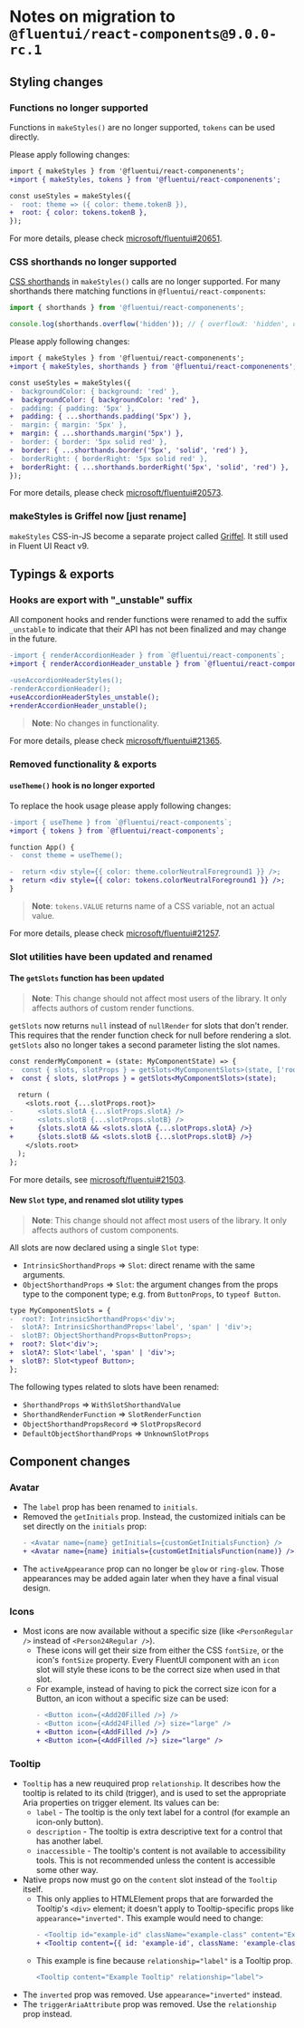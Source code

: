 # Notes on migration to `@fluentui/react-components@9.0.0-rc.1`

## Styling changes

### Functions no longer supported

Functions in `makeStyles()` are no longer supported, `tokens` can be used directly.

Please apply following changes:

```diff
import { makeStyles } from '@fluentui/react-componenents';
+import { makeStyles, tokens } from '@fluentui/react-componenents';

const useStyles = makeStyles({
-  root: theme => ({ color: theme.tokenB }),
+  root: { color: tokens.tokenB },
});
```

For more details, please check [microsoft/fluentui#20651](https://github.com/microsoft/fluentui/pull/20651).

### CSS shorthands no longer supported

[CSS shorthands](https://developer.mozilla.org/en-US/docs/Web/CSS/Shorthand_properties) in `makeStyles()` calls are no longer supported. For many shorthands there matching functions in `@fluentui/react-components`:

```ts
import { shorthands } from '@fluentui/react-componenents';

console.log(shorthands.overflow('hidden')); // { overflowX: 'hidden', overflowY: 'hidden' }
```

Please apply following changes:

```diff
import { makeStyles } from '@fluentui/react-componenents';
+import { makeStyles, shorthands } from '@fluentui/react-componenents';

const useStyles = makeStyles({
-  backgroundColor: { background: 'red' },
+  backgroundColor: { backgroundColor: 'red' },
-  padding: { padding: '5px' },
+  padding: { ...shorthands.padding('5px') },
-  margin: { margin: '5px' },
+  margin: { ...shorthands.margin('5px') },
-  border: { border: '5px solid red' },
+  border: { ...shorthands.border('5px', 'solid', 'red') },
-  borderRight: { borderRight: '5px solid red' },
+  borderRight: { ...shorthands.borderRight('5px', 'solid', 'red') },
});
```

For more details, please check [microsoft/fluentui#20573](https://github.com/microsoft/fluentui/pull/20573).

### makeStyles is Griffel now [just rename]

`makeStyles` CSS-in-JS become a separate project called [Griffel](https://github.com/microsoft/griffel). It still used in Fluent UI React v9.

## Typings & exports

### Hooks are export with "\_unstable" suffix

All component hooks and render functions were renamed to add the suffix `_unstable` to indicate that their API has not been finalized and may change in the future.

```diff
-import { renderAccordionHeader } from `@fluentui/react-components`;
+import { renderAccordionHeader_unstable } from `@fluentui/react-components`;

-useAccordionHeaderStyles();
-renderAccordionHeader();
+useAccordionHeaderStyles_unstable();
+renderAccordionHeader_unstable();
```

> **Note**: No changes in functionality.

For more details, please check [microsoft/fluentui#21365](https://github.com/microsoft/fluentui/pull/21365).

### Removed functionality & exports

#### `useTheme()` hook is no longer exported

To replace the hook usage please apply following changes:

```diff
-import { useTheme } from `@fluentui/react-components`;
+import { tokens } from `@fluentui/react-components`;

function App() {
-  const theme = useTheme();

-  return <div style={{ color: theme.colorNeutralForeground1 }} />;
+  return <div style={{ color: tokens.colorNeutralForeground1 }} />;
}
```

> **Note**: `tokens.VALUE` returns name of a CSS variable, not an actual value.

For more details, please check [microsoft/fluentui#21257](https://github.com/microsoft/fluentui/pull/21257).

### Slot utilities have been updated and renamed

#### The `getSlots` function has been updated

> **Note**: This change should not affect most users of the library. It only affects authors of custom render functions.

`getSlots` now returns `null` instead of `nullRender` for slots that don't render. This requires that the render function check for null before rendering a slot. `getSlots` also no longer takes a second parameter listing the slot names.

```diff
const renderMyComponent = (state: MyComponentState) => {
-  const { slots, slotProps } = getSlots<MyComponentSlots>(state, ['root', 'slotA', 'slotB']);
+  const { slots, slotProps } = getSlots<MyComponentSlots>(state);

  return (
    <slots.root {...slotProps.root}>
-      <slots.slotA {...slotProps.slotA} />
-      <slots.slotB {...slotProps.slotB} />
+      {slots.slotA && <slots.slotA {...slotProps.slotA} />}
+      {slots.slotB && <slots.slotB {...slotProps.slotB} />}
    </slots.root>
  );
};
```

For more details, see [microsoft/fluentui#21503](https://github.com/microsoft/fluentui/pull/21503).

#### New `Slot` type, and renamed slot utility types

> **Note**: This change should not affect most users of the library. It only affects authors of custom components.

All slots are now declared using a single `Slot` type:

- `IntrinsicShorthandProps` => `Slot`: direct rename with the same arguments.
- `ObjectShorthandProps` => `Slot`: the argument changes from the props type to the component type; e.g. from `ButtonProps`, to `typeof Button`.

```diff
type MyComponentSlots = {
-  root?: IntrinsicShorthandProps<'div'>;
-  slotA?: IntrinsicShorthandProps<'label', 'span' | 'div'>;
-  slotB?: ObjectShorthandProps<ButtonProps>;
+  root?: Slot<'div'>;
+  slotA?: Slot<'label', 'span' | 'div'>;
+  slotB?: Slot<typeof Button>;
};
```

The following types related to slots have been renamed:

- `ShorthandProps` => `WithSlotShorthandValue`
- `ShorthandRenderFunction` => `SlotRenderFunction`
- `ObjectShorthandPropsRecord` => `SlotPropsRecord`
- `DefaultObjectShorthandProps` => `UnknownSlotProps`

## Component changes

### Avatar

- The `label` prop has been renamed to `initials`.
- Removed the `getInitials` prop. Instead, the customized initials can be set directly on the `initials` prop:
  ```diff
  - <Avatar name={name} getInitials={customGetInitialsFunction} />
  + <Avatar name={name} initials={customGetInitialsFunction(name)} />
  ```
- The `activeAppearance` prop can no longer be `glow` or `ring-glow`. Those appearances may be added again later when they have a final visual design.

### Icons

- Most icons are now available without a specific size (like `<PersonRegular />` instead of `<Person24Regular />`).
  - These icons will get their size from either the CSS `fontSize`, or the icon's `fontSize` property. Every FluentUI component with an `icon` slot will style these icons to be the correct size when used in that slot.
  - For example, instead of having to pick the correct size icon for a Button, an icon without a specific size can be used:
    ```diff
    - <Button icon={<Add20Filled />} />
    - <Button icon={<Add24Filled />} size="large" />
    + <Button icon={<AddFilled />} />
    + <Button icon={<AddFilled />} size="large" />
    ```

### Tooltip

- `Tooltip` has a new reuquired prop `relationship`. It describes how the tooltip is related to its child (trigger), and is used to set the appropriate Aria properties on trigger element. Its values can be:
  - `label` - The tooltip is the only text label for a control (for example an icon-only button).
  - `description` - The tooltip is extra descriptive text for a control that has another label.
  - `inaccessible` - The tooltip's content is not available to accessibility tools. This is not recommended unless the content is accessible some other way.
- Native props now must go on the `content` slot instead of the `Tooltip` itself.
  - This only applies to HTMLElement props that are forwarded the Tooltip's `<div>` element; it doesn't apply to Tooltip-specific props like `appearance="inverted"`. This example would need to change:
    ```diff
    - <Tooltip id="example-id" className="example-class" content="Example Tooltip" relationship="label">
    + <Tooltip content={{ id: 'example-id', className: 'example-class', children: 'Example Tooltip' }} relationship="label">
    ```
  - This example is fine because `relationship="label"` is a Tooltip prop.
    ```diff
    <Tooltip content="Example Tooltip" relationship="label">
    ```
- The `inverted` prop was removed. Use `appearance="inverted"` instead.
- The `triggerAriaAttribute` prop was removed. Use the `relationship` prop instead.
